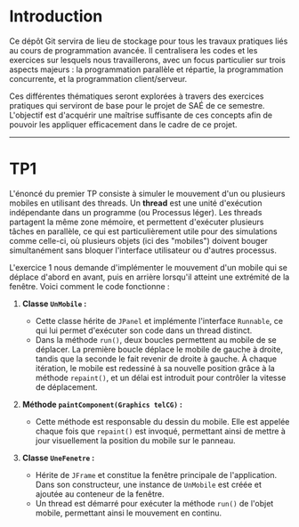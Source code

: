 # Introduction

Ce dépôt Git servira de lieu de stockage pour tous les travaux pratiques liés au cours de programmation avancée. Il centralisera les codes et les exercices sur lesquels nous travaillerons, avec un focus particulier sur trois aspects majeurs : la programmation parallèle et répartie, la programmation concurrente, et la programmation client/serveur.

Ces différentes thématiques seront explorées à travers des exercices pratiques qui serviront de base pour le projet de SAÉ de ce semestre. L'objectif est d'acquérir une maîtrise suffisante de ces concepts afin de pouvoir les appliquer efficacement dans le cadre de ce projet.

---

# TP1

L'énoncé du premier TP consiste à simuler le mouvement d'un ou plusieurs mobiles en utilisant des threads. Un **thread** est une unité d'exécution indépendante dans un programme (ou Processus léger). Les threads partagent la même zone mémoire, et permettent d'exécuter plusieurs tâches en parallèle, ce qui est particulièrement utile pour des simulations comme celle-ci, où plusieurs objets (ici des "mobiles") doivent bouger simultanément sans bloquer l'interface utilisateur ou d'autres processus.

L'exercice 1 nous demande d'implémenter le mouvement d'un mobile qui se déplace d'abord en avant, puis en arrière lorsqu'il atteint une extrémité de la fenêtre. Voici comment le code fonctionne :

1. **Classe `UnMobile` :**
    - Cette classe hérite de `JPanel` et implémente l'interface `Runnable`, ce qui lui permet d'exécuter son code dans un thread distinct.
    - Dans la méthode `run()`, deux boucles permettent au mobile de se déplacer. La première boucle déplace le mobile de gauche à droite, tandis que la seconde le fait revenir de droite à gauche. À chaque itération, le mobile est redessiné à sa nouvelle position grâce à la méthode `repaint()`, et un délai est introduit pour contrôler la vitesse de déplacement.

2. **Méthode `paintComponent(Graphics telCG)` :**
    - Cette méthode est responsable du dessin du mobile. Elle est appelée chaque fois que `repaint()` est invoqué, permettant ainsi de mettre à jour visuellement la position du mobile sur le panneau.

3. **Classe `UneFenetre` :**
    - Hérite de `JFrame` et constitue la fenêtre principale de l'application. Dans son constructeur, une instance de `UnMobile` est créée et ajoutée au conteneur de la fenêtre.
    - Un thread est démarré pour exécuter la méthode `run()` de l'objet mobile, permettant ainsi le mouvement en continu.
